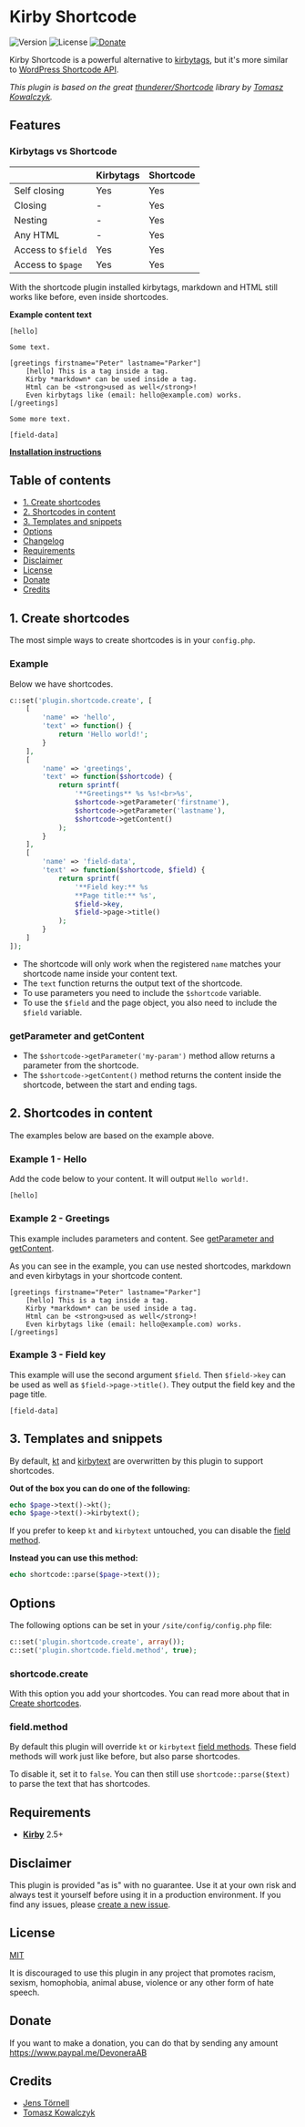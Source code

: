 # Kirby Shortcode

![Version](https://img.shields.io/badge/version-0.1-blue.svg) ![License](https://img.shields.io/badge/license-MIT-green.svg) [![Donate](https://img.shields.io/badge/give-donation-yellow.svg)](https://www.paypal.me/DevoneraAB)

Kirby Shortcode is a powerful alternative to [kirbytags](https://getkirby.com/docs/developer-guide/kirbytext/tags), but it's more similar to [WordPress Shortcode API](https://codex.wordpress.org/Shortcode_API).

*This plugin is based on the great [thunderer/Shortcode](https://github.com/thunderer/Shortcode) library by [Tomasz Kowalczyk](https://github.com/thunderer).*

## Features

### Kirbytags vs Shortcode

|                    | Kirbytags | Shortcode
| ------------------ | --------- | ---------
| Self closing       | Yes       | Yes
| Closing            | -         | Yes
| Nesting            | -         | Yes
| Any HTML           | -         | Yes
| Access to `$field` | Yes       | Yes
| Access to `$page`  | Yes       | Yes

With the shortcode plugin installed kirbytags, markdown and HTML still works like before, even inside shortcodes.

**Example content text**

```text
[hello]

Some text.

[greetings firstname="Peter" lastname="Parker"]
    [hello] This is a tag inside a tag.
    Kirby *markdown* can be used inside a tag.
    Html can be <strong>used as well</strong>!
    Even kirbytags like (email: hello@example.com) works.
[/greetings]

Some more text.

[field-data]
```

**[Installation instructions](docs/install.md)**

## Table of contents

- [1. Create shortcodes](#1-create-shortcodes)
- [2. Shortcodes in content](#2-shortcodes-in-content)
- [3. Templates and snippets](#3-templates-and-snippets)
- [Options](#options)
- [Changelog](#changelog)
- [Requirements](#requirements)
- [Disclaimer](#disclaimer)
- [License](#license)
- [Donate](#donate)
- [Credits](#credits)

## 1. Create shortcodes

The most simple ways to create shortcodes is in your `config.php`.

### Example

Below we have shortcodes.

```php
c::set('plugin.shortcode.create', [
    [
        'name' => 'hello',
        'text' => function() {
            return 'Hello world!';
        }
    ],
    [
        'name' => 'greetings',
        'text' => function($shortcode) {
            return sprintf(
                '**Greetings** %s %s!<br>%s',
                $shortcode->getParameter('firstname'),
                $shortcode->getParameter('lastname'),
                $shortcode->getContent()
            );
        }
    ],
    [
        'name' => 'field-data',
        'text' => function($shortcode, $field) {
            return sprintf(
                '**Field key:** %s
                **Page title:** %s',
                $field->key,
                $field->page->title()
            );
        }
    ]
]);
```

- The shortcode will only work when the registered `name` matches your shortcode name inside your content text.
- The `text` function returns the output text of the shortcode.
- To use parameters you need to include the `$shortcode` variable.
- To use the `$field` and the page object, you also need to include the `$field` variable.

### getParameter and getContent

- The `$shortcode->getParameter('my-param')` method allow returns a parameter from the shortcode.
- The `$shortcode->getContent()` method returns the content inside the shortcode, between the start and ending tags.

## 2. Shortcodes in content

The examples below are based on the example above.

### Example 1 - Hello

Add the code below to your content. It will output `Hello world!`.

```text
[hello]
```

### Example 2 - Greetings

This example includes parameters and content. See [getParameter and getContent](#getparameter-and-getcontent).

As you can see in the example, you can use nested shortcodes, markdown and even kirbytags in your shortcode content.

```text
[greetings firstname="Peter" lastname="Parker"]
    [hello] This is a tag inside a tag.
    Kirby *markdown* can be used inside a tag.
    Html can be <strong>used as well</strong>!
    Even kirbytags like (email: hello@example.com) works.
[/greetings]
```

### Example 3 - Field key

This example will use the second argument `$field`. Then `$field->key` can be used as well as `$field->page->title()`. They output the field key and the page title.

```text
[field-data]
```

## 3. Templates and snippets

By default, [kt](https://getkirby.com/docs/cheatsheet/field-methods/kt) and [kirbytext](https://getkirby.com/docs/cheatsheet/field-methods/kirbytext) are overwritten by this plugin to support shortcodes.

**Out of the box you can do one of the following:**

```php
echo $page->text()->kt();
echo $page->text()->kirbytext();
```

If you prefer to keep `kt` and `kirbytext` untouched, you can disable the [field method](#fieldmethod).

**Instead you can use this method:**

```php
echo shortcode::parse($page->text());
```

## Options

The following options can be set in your `/site/config/config.php` file:

```php
c::set('plugin.shortcode.create', array());
c::set('plugin.shortcode.field.method', true);
```

### shortcode.create

With this option you add your shortcodes. You can read more about that in [Create shortcodes](#1-create-shortcodes).

### field.method

By default this plugin will override `kt` or `kirbytext` [field methods](https://getkirby.com/docs/developer-guide/objects/fields). These field methods will work just like before, but also parse shortcodes.

To disable it, set it to `false`. You can then still use `shortcode::parse($text)` to parse the text that has shortcodes.

## Requirements

- [**Kirby**](https://getkirby.com/) 2.5+

## Disclaimer

This plugin is provided "as is" with no guarantee. Use it at your own risk and always test it yourself before using it in a production environment. If you find any issues, please [create a new issue](https://github.com/jenstornell/kirby-shortcode/issues/new).

## License

[MIT](https://opensource.org/licenses/MIT)

It is discouraged to use this plugin in any project that promotes racism, sexism, homophobia, animal abuse, violence or any other form of hate speech.

## Donate

If you want to make a donation, you can do that by sending any amount https://www.paypal.me/DevoneraAB

## Credits

- [Jens Törnell](https://github.com/jenstornell)
- [Tomasz Kowalczyk](https://github.com/thunderer)